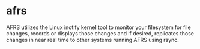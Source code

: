 # afrs
AFRS utilizes the Linux inotify kernel tool to monitor your filesystem for file changes, records or displays those changes and if desired, replicates those changes in near real time to other systems running AFRS using rsync. 
